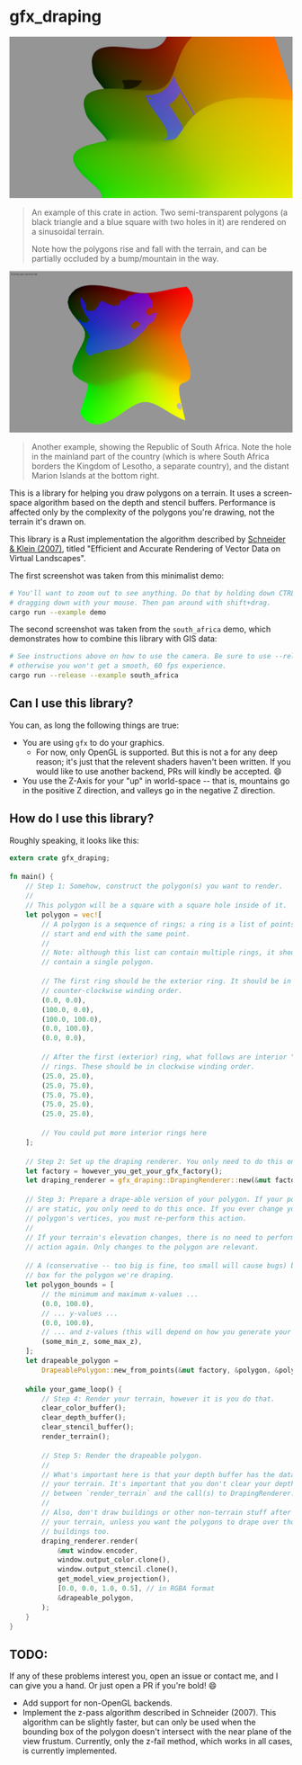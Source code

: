 # gfx\_draping

![A screenshot of this library in action](screenshot1.png)

> An example of this crate in action. Two semi-transparent polygons (a black
> triangle and a blue square with two holes in it) are rendered on a sinusoidal
> terrain.
>
> Note how the polygons rise and fall with the terrain, and can be partially
> occluded by a bump/mountain in the way.

![Another screenshot](screenshot2.png)

> Another example, showing the Republic of South Africa. Note the hole in the
> mainland part of the country (which is where South Africa borders the Kingdom
> of Lesotho, a separate country), and the distant Marion Islands at the bottom
> right.

This is a library for helping you draw polygons on a terrain. It uses a
screen-space algorithm based on the depth and stencil buffers. Performance is
affected only by the complexity of the polygons you're drawing, not the terrain
it's drawn on.

This library is a Rust implementation the algorithm described by [Schneider &
Klein (2007)][sch2007], titled "Efficient and Accurate Rendering of Vector Data
on Virtual Landscapes".

The first screenshot was taken from this minimalist demo:

```bash
# You'll want to zoom out to see anything. Do that by holding down CTRL and
# dragging down with your mouse. Then pan around with shift+drag.
cargo run --example demo
```

The second screenshot was taken from the `south_africa` demo, which demonstrates
how to combine this library with GIS data:

```bash
# See instructions above on how to use the camera. Be sure to use --release,
# otherwise you won't get a smooth, 60 fps experience.
cargo run --release --example south_africa
```

## Can I use this library?

You can, as long the following things are true:

* You are using `gfx` to do your graphics.
    * For now, only OpenGL is supported. But this is not a for any deep reason;
      it's just that the relevent shaders haven't been written. If you would
like to use another backend, PRs will kindly be accepted. :smile:
* You use the Z-Axis for your "up" in world-space -- that is, mountains go in
  the positive Z direction, and valleys go in the negative Z direction.

## How do I use this library?

Roughly speaking, it looks like this:

```rust
extern crate gfx_draping;

fn main() {
    // Step 1: Somehow, construct the polygon(s) you want to render.
    //
    // This polygon will be a square with a square hole inside of it.
    let polygon = vec![
        // A polygon is a sequence of rings; a ring is a list of points that
        // start and end with the same point.
        //
        // Note: although this list can contain multiple rings, it should only
        // contain a single polygon.

        // The first ring should be the exterior ring. It should be in
        // counter-clockwise winding order.
        (0.0, 0.0),
        (100.0, 0.0),
        (100.0, 100.0),
        (0.0, 100.0),
        (0.0, 0.0),

        // After the first (exterior) ring, what follows are interior "hole"
        // rings. These should be in clockwise winding order.
        (25.0, 25.0),
        (25.0, 75.0),
        (75.0, 75.0),
        (75.0, 25.0),
        (25.0, 25.0),

        // You could put more interior rings here
    ];

    // Step 2: Set up the draping renderer. You only need to do this once.
    let factory = however_you_get_your_gfx_factory();
    let draping_renderer = gfx_draping::DrapingRenderer::new(&mut factory);

    // Step 3: Prepare a drape-able version of your polygon. If your polygons
    // are static, you only need to do this once. If you ever change your
    // polygon's vertices, you must re-perform this action.
    //
    // If your terrain's elevation changes, there is no need to perform this
    // action again. Only changes to the polygon are relevant.

    // A (conservative -- too big is fine, too small will cause bugs) bounding
    // box for the polygon we're draping.
    let polygon_bounds = [
        // the minimum and maximum x-values ...
        (0.0, 100.0),
        // ... y-values ...
        (0.0, 100.0),
        // ... and z-values (this will depend on how you generate your terrain)
        (some_min_z, some_max_z),
    ];
    let drapeable_polygon =
        DrapeablePolygon::new_from_points(&mut factory, &polygon, &polygon_bounds);

    while your_game_loop() {
        // Step 4: Render your terrain, however it is you do that.
        clear_color_buffer();
        clear_depth_buffer();
        clear_stencil_buffer();
        render_terrain();

        // Step 5: Render the drapeable polygon.
        //
        // What's important here is that your depth buffer has the data from
        // your terrain. It's important that you don't clear your depth buffer
        // between `render_terrain` and the call(s) to DrapingRenderer::render.
        //
        // Also, don't draw buildings or other non-terrain stuff after rendering
        // your terrain, unless you want the polygons to drape over those
        // buildings too.
        draping_renderer.render(
            &mut window.encoder,
            window.output_color.clone(),
            window.output_stencil.clone(),
            get_model_view_projection(),
            [0.0, 0.0, 1.0, 0.5], // in RGBA format
            &drapeable_polygon,
        );
    }
}
```

## TODO:

If any of these problems interest you, open an issue or contact me, and I can
give you a hand. Or just open a PR if you're bold! :smile:

* Add support for non-OpenGL backends.
* Implement the z-pass algorithm described in Schneider (2007). This algorithm
  can be slightly faster, but can only be used when the bounding box of the
polygon doesn't intersect with the near plane of the view frustum. Currently,
only the z-fail method, which works in all cases, is currently implemented.

[sch2007]: http://cg.cs.uni-bonn.de/en/publications/paper-details/schneider-2007-efficient/
